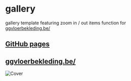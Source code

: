 # gallery
gallery template featuring zoom in / out items function for [ggvloerbekleding.be/](https://ggvloerbekleding.be/vloeren.html)

## [GitHub pages](https://boriskrasko.github.io/gallery)

## [ggvloerbekleding.be/](https://ggvloerbekleding.be/#gallery)

![Cover](https://boriskrasko.github.io/gallery/images/cover.png)


